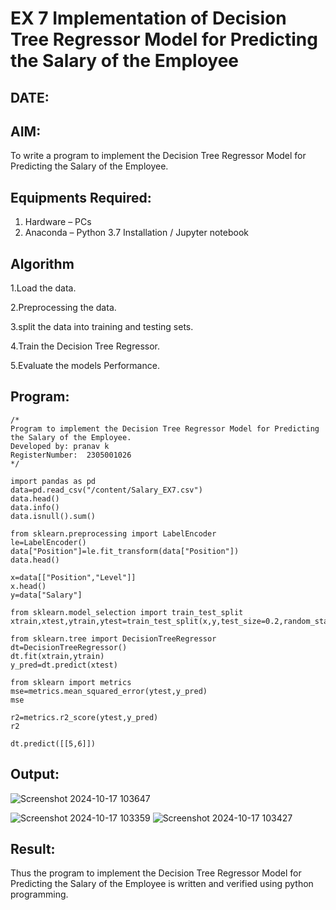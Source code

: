 # EX 7 Implementation of Decision Tree Regressor Model for Predicting the Salary of the Employee
## DATE:
## AIM:
To write a program to implement the Decision Tree Regressor Model for Predicting the Salary of the Employee.

## Equipments Required:
1. Hardware – PCs
2. Anaconda – Python 3.7 Installation / Jupyter notebook

## Algorithm
1.Load the data.

2.Preprocessing the data.

3.split the data into training and testing sets.

4.Train the Decision Tree Regressor.

5.Evaluate the models Performance.

## Program:
```
/*
Program to implement the Decision Tree Regressor Model for Predicting the Salary of the Employee.
Developed by: pranav k
RegisterNumber:  2305001026
*/
```
```
import pandas as pd
data=pd.read_csv("/content/Salary_EX7.csv")
data.head()
data.info()
data.isnull().sum()

from sklearn.preprocessing import LabelEncoder
le=LabelEncoder()
data["Position"]=le.fit_transform(data["Position"])
data.head()

x=data[["Position","Level"]]
x.head()
y=data["Salary"]

from sklearn.model_selection import train_test_split
xtrain,xtest,ytrain,ytest=train_test_split(x,y,test_size=0.2,random_state=2)

from sklearn.tree import DecisionTreeRegressor
dt=DecisionTreeRegressor()
dt.fit(xtrain,ytrain)
y_pred=dt.predict(xtest)

from sklearn import metrics
mse=metrics.mean_squared_error(ytest,y_pred)
mse

r2=metrics.r2_score(ytest,y_pred)
r2

dt.predict([[5,6]])
```

## Output:
![Screenshot 2024-10-17 103647](https://github.com/user-attachments/assets/4e211138-0aec-413a-af80-7614145f150d)<p>
![Screenshot 2024-10-17 103359](https://github.com/user-attachments/assets/e65374a7-b546-4ce8-ac37-3bb633254a04)
![Screenshot 2024-10-17 103427](https://github.com/user-attachments/assets/2ff52bae-b1d8-4337-a5df-9d81a0f05f36)


## Result:
Thus the program to implement the Decision Tree Regressor Model for Predicting the Salary of the Employee is written and verified using python programming.

